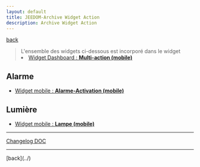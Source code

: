 ```yaml
---
layout: default
title: JEEDOM-Archive Widget Action
description: Archive Widget Action
---
```

[back](../)

<blockquote>
L'ensemble des widgets ci-dessous est incorporé dans le widget
    <li><a href="../JEEDOM_Multi_action_Defaut_mobile">Widget Dashboard : <b>Multi-action (mobile)</b></a></li>
</blockquote>

## Alarme
<ul>
    <li><a href="../archives/multiaction/JEEDOM_Alarme_Activation_MOBILE.html">Widget mobile : <b>Alarme-Activation (mobile)</b></a></li>
</ul>

## Lumière
<ul>
    <li><a href="../archives/multiaction/JEEDOM_Lampe_MOBILE.html">Widget mobile : <b>Lampe (mobile)</b></a></li>
</ul>

<hr />
<dl>
    <a href="https://github.com/JEALG/JEEDOM-Widget_JAG-doc/commits/master">Changelog DOC</a>
</dl>
<hr />
[back](../)